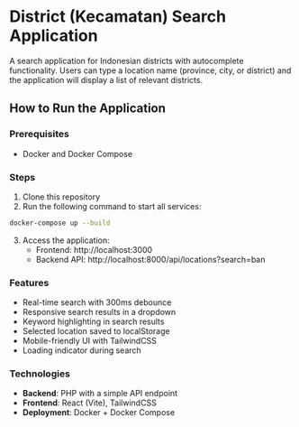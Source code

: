 # District (Kecamatan) Search Application

A search application for Indonesian districts with autocomplete functionality. Users can type a location name (province, city, or district) and the application will display a list of relevant districts.

## How to Run the Application

### Prerequisites

- Docker and Docker Compose

### Steps

1. Clone this repository
2. Run the following command to start all services:

```bash
docker-compose up --build
```

3. Access the application:
   - Frontend: http://localhost:3000
   - Backend API: http://localhost:8000/api/locations?search=ban

### Features

- Real-time search with 300ms debounce
- Responsive search results in a dropdown
- Keyword highlighting in search results
- Selected location saved to localStorage
- Mobile-friendly UI with TailwindCSS
- Loading indicator during search

### Technologies

- **Backend**: PHP with a simple API endpoint
- **Frontend**: React (Vite), TailwindCSS
- **Deployment**: Docker + Docker Compose 